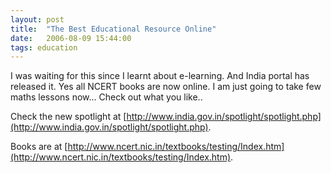 ```yaml
---
layout: post
title:  "The Best Educational Resource Online"
date:   2006-08-09 15:44:00
tags: education
---
```


I was waiting for this since I learnt about e-learning. And India portal has released it. Yes all NCERT books are now online. I am just going to take few maths lessons now... Check out what you like..

Check the new spotlight at [http://www.india.gov.in/spotlight/spotlight.php](http://www.india.gov.in/spotlight/spotlight.php).

Books are at [http://www.ncert.nic.in/textbooks/testing/Index.htm](http://www.ncert.nic.in/textbooks/testing/Index.htm).


